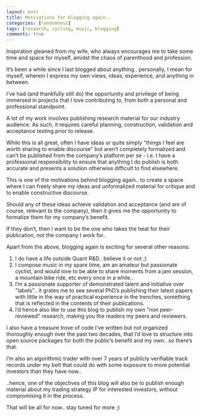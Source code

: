 ```yaml
---
layout: post
title: Motivations for blogging again..
categories: [randomness]
tags: [research, cycling, music, blogging]
comments: true
---
```


Inspiration gleaned from my wife, who always encourages me to take some time and space for myself, amidst the chaos of parenthood and profession.

It’s been a while since I last blogged about anything.. personally, I mean for myself, wherein I express my own views, ideas, experience, and anything in between.

I’ve had (and thankfully still do) the opportunity and privilege of being immersed in projects that I love contributing to, from both a personal and professional standpoint.

A lot of my work involves publishing research material for our industry audience. As such, it requires careful planning, construction, validation and acceptance testing prior to release.

While this is all great, often I have ideas or quite simply "things I feel are worth sharing to enable discourse" but aren’t completely formalized and can’t be published from the company’s platform per se - i.e. I have a professional responsibility to ensure that anything I do publish is both accurate and presents a solution otherwise difficult to find elsewhere.

This is one of the motivations behind blogging again.. to create a space where I can freely share my ideas and unformalized material for critique and to enable constructive discourse. 

Should any of these ideas achieve validation and acceptance (and are of course, relevant to the company), then it gives me the opportunity to formalize them for my company’s benefit.

If they don’t, then I want to be the one who takes the heat for their publication, not the company I work for.. 

Apart from the above, blogging again is exciting for several other reasons:

1. I do have a life outside Quant R&D.. believe it or not ;)
1. I compose music in my spare time, am an amateur but passionate cyclist, and would love to be able to share moments from a jam session, a mountain bike ride, etc every once in a while..
1. I’m a passionate supporter of demonstrated talent and initiative over "labels".. it grates me to see several PhD’s publishing their latest papers with little in the way of practical experience in the trenches, something that is reflected in the contents of their publications.
1. I’d hence also like to use this blog to publish my own "non peer-reviewed" research, making you the readers my peers and reviewers.

I also have a treasure trove of code I’ve written but not organized thoroughly enough over the past two decades, that I’d love to structure into open source packages for both the public’s benefit and my own.. so there’s that.

I’m also an algorithmic trader with over 7 years of publicly verifiable track records under my belt that could do with some exposure to more potential investors than they have now.. 

..hence, one of the objectives of this blog will also be to publish enough material about my trading strategy IP for interested investors, without compromising it in the process.

That will be all for now.. stay tuned for more ;)